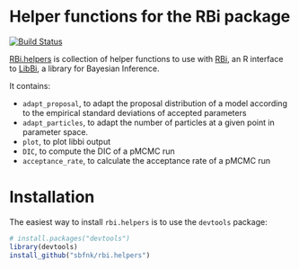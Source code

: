 Helper functions for the RBi package
=============

[![Build Status](https://travis-ci.org/sbfnk/RBi.helpers.png?branch=master)](https://travis-ci.org/sbfnk/RBi.helpers)
  
[RBi.helpers](https://github.com/sbfnk/RBi.helpers) is collection of helper functions to use with [RBi](https://github.com/libbi/RBi), an R interface to [LibBi](https://github.com/libbi/LibBi), a library for Bayesian Inference.

It contains:
- `adapt_proposal`, to adapt the proposal distribution of a model according to the empirical standard deviations of accepted parameters
- `adapt_particles`, to adapt the number of particles at a given point in parameter space.
- `plot`, to plot libbi output
- `DIC`, to compute the DIC of a pMCMC run
- `acceptance_rate`, to calculate the acceptance rate of a pMCMC run

Installation
=============

The easiest way to install `rbi.helpers` is to use the `devtools` package:

```r
# install.packages("devtools")
library(devtools)
install_github("sbfnk/rbi.helpers")
```
